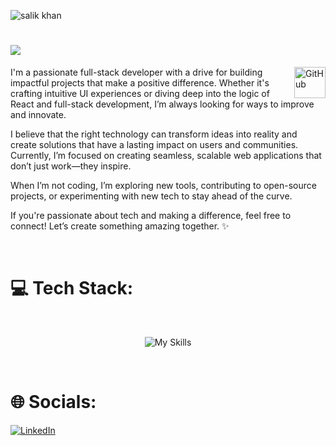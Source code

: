 <p align="left"> <img src="https://komarev.com/ghpvc/?username=Salik-Khan-2001&base=1000&label=Profile%20views&color=0e75b6&style=flat" alt="salik khan" /> </p>

#  <img src = "https://readme-typing-svg.herokuapp.com?font=Kalam&size=40&duration=2000&pause=380&color=02A8F7&center=true&vCenter=true&width=443&height=55&lines=Hi+%F0%9F%91%8B%2C+I'm+Ozear"/>
<img alt="GitHub" src="https://github.githubassets.com/images/mona-loading-dark.gif" width="50" height="50" align="right"  />

I'm a passionate full-stack developer with a drive for building impactful projects that make a positive difference. Whether it's crafting intuitive UI experiences or diving deep into the logic of React and full-stack development, I’m always looking for ways to improve and innovate.

I believe that the right technology can transform ideas into reality and create solutions that have a lasting impact on users and communities. Currently, I’m focused on creating seamless, scalable web applications that don’t just work—they inspire.

When I’m not coding, I’m exploring new tools, contributing to open-source projects, or experimenting with new tech to stay ahead of the curve.

If you're passionate about tech and making a difference, feel free to connect! Let’s create something amazing together. ✨

<br>

# 💻 Tech Stack:
<br>
<p align="center"><img src="https://skillicons.dev/icons?i=react,express,nodejs,js,aws,npm,git,github,githubactions,linux,mongodb,mysql,html,css,vscode?theme=dark&perline=8" alt="My Skills" draggable="false" ></p>

<br>

# 🌐 Socials:
[![LinkedIn](https://img.shields.io/badge/LinkedIn-Connect-blue?style=for-the-badge&logo=linkedin)](https://www.linkedin.com/in/salik-khan-5667582b4)

<br>
